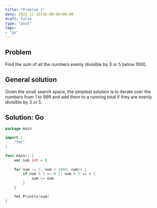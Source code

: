 ```yaml
---
title: "Problem 1"
date: 2022-11-18T16:00:00+00:00
draft: false
type: "post"
tags:
- "go"
---
```


## Problem

Find the sum of all the numbers evenly divisible by 3 or 5 below 1000.

## General solution

Given the small search space, the simplest solution is to iterate over the numbers from 1 to 999 and add them to a running total if they are evenly divisible by 3 or 5.

## Solution: Go

```go
package main

import (
	"fmt"
)

func main() {
	var sum int = 0
	
	for num := 1; num < 1000; num++ {
		if num % 3 == 0 || num % 5 == 0 {
			sum += num
		}
	}

	fmt.Println(sum)
}
```